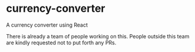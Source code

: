 # currency-converter
A currency converter using React

There is already a team of people working on this. People outside this team are kindly requested not to put forth any PRs.
